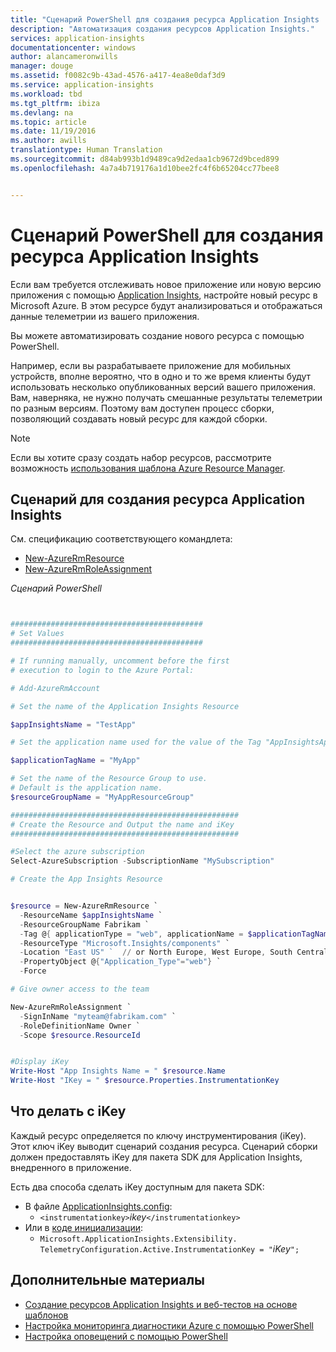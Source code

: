 ```yaml
---
title: "Сценарий PowerShell для создания ресурса Application Insights | Документация Майкрософт"
description: "Автоматизация создания ресурсов Application Insights."
services: application-insights
documentationcenter: windows
author: alancameronwills
manager: douge
ms.assetid: f0082c9b-43ad-4576-a417-4ea8e0daf3d9
ms.service: application-insights
ms.workload: tbd
ms.tgt_pltfrm: ibiza
ms.devlang: na
ms.topic: article
ms.date: 11/19/2016
ms.author: awills
translationtype: Human Translation
ms.sourcegitcommit: d84ab993b1d9489ca9d2edaa1cb9672d9bced899
ms.openlocfilehash: 4a7a4b719176a1d10bee2fc4f6b65204cc77bee8


---
```

# <a name="powershell-script-to-create-an-application-insights-resource"></a>Сценарий PowerShell для создания ресурса Application Insights


Если вам требуется отслеживать новое приложение или новую версию приложения с помощью [Application Insights](https://azure.microsoft.com/services/application-insights/), настройте новый ресурс в Microsoft Azure. В этом ресурсе будут анализироваться и отображаться данные телеметрии из вашего приложения. 

Вы можете автоматизировать создание нового ресурса с помощью PowerShell.

Например, если вы разрабатываете приложение для мобильных устройств, вполне вероятно, что в одно и то же время клиенты будут использовать несколько опубликованных версий вашего приложения. Вам, наверняка, не нужно получать смешанные результаты телеметрии по разным версиям. Поэтому вам доступен процесс сборки, позволяющий создавать новый ресурс для каждой сборки.

> [!NOTE]
> Если вы хотите сразу создать набор ресурсов, рассмотрите возможность [использования шаблона Azure Resource Manager](app-insights-powershell.md).
> 
> 

## <a name="script-to-create-an-application-insights-resource"></a>Сценарий для создания ресурса Application Insights
См. спецификацию соответствующего командлета:

* [New-AzureRmResource](https://msdn.microsoft.com/library/mt652510.aspx)
* [New-AzureRmRoleAssignment](https://msdn.microsoft.com/library/mt678995.aspx)

*Сценарий PowerShell*  

```PowerShell


###########################################
# Set Values
###########################################

# If running manually, uncomment before the first 
# execution to login to the Azure Portal:

# Add-AzureRmAccount

# Set the name of the Application Insights Resource

$appInsightsName = "TestApp"

# Set the application name used for the value of the Tag "AppInsightsApp" 

$applicationTagName = "MyApp"

# Set the name of the Resource Group to use.  
# Default is the application name.
$resourceGroupName = "MyAppResourceGroup"

###################################################
# Create the Resource and Output the name and iKey
###################################################

#Select the azure subscription
Select-AzureSubscription -SubscriptionName "MySubscription"

# Create the App Insights Resource


$resource = New-AzureRmResource `
  -ResourceName $appInsightsName `
  -ResourceGroupName Fabrikam `
  -Tag @{ applicationType = "web", applicationName = $applicationTagName} `
  -ResourceType "Microsoft.Insights/components" `
  -Location "East US" `  // or North Europe, West Europe, South Central US
  -PropertyObject @{"Application_Type"="web"} `
  -Force

# Give owner access to the team

New-AzureRmRoleAssignment `
  -SignInName "myteam@fabrikam.com" `
  -RoleDefinitionName Owner `
  -Scope $resource.ResourceId 


#Display iKey
Write-Host "App Insights Name = " $resource.Name
Write-Host "IKey = " $resource.Properties.InstrumentationKey

```

## <a name="what-to-do-with-the-ikey"></a>Что делать с iKey
Каждый ресурс определяется по ключу инструментирования (iKey). Этот ключ iKey выводит сценарий создания ресурса. Сценарий сборки должен предоставлять iKey для пакета SDK для Application Insights, внедренного в приложение.

Есть два способа сделать iKey доступным для пакета SDK:

* В файле [ApplicationInsights.config](app-insights-configuration-with-applicationinsights-config.md): 
  * `<instrumentationkey>`*ikey*`</instrumentationkey>`
* Или в [коде инициализации](app-insights-api-custom-events-metrics.md): 
  * `Microsoft.ApplicationInsights.Extensibility.
    TelemetryConfiguration.Active.InstrumentationKey = "`*iKey*`";`

## <a name="see-also"></a>Дополнительные материалы
* [Создание ресурсов Application Insights и веб-тестов на основе шаблонов](app-insights-powershell.md)
* [Настройка мониторинга диагностики Azure с помощью PowerShell](app-insights-powershell-azure-diagnostics.md) 
* [Настройка оповещений с помощью PowerShell](app-insights-powershell-alerts.md)




<!--HONumber=Nov16_HO3-->



